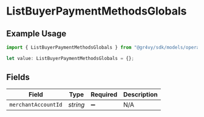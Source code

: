 # ListBuyerPaymentMethodsGlobals

## Example Usage

```typescript
import { ListBuyerPaymentMethodsGlobals } from "@gr4vy/sdk/models/operations";

let value: ListBuyerPaymentMethodsGlobals = {};
```

## Fields

| Field               | Type                | Required            | Description         |
| ------------------- | ------------------- | ------------------- | ------------------- |
| `merchantAccountId` | *string*            | :heavy_minus_sign:  | N/A                 |